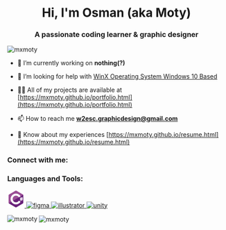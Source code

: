 <h1 align="center">Hi, I'm Osman (aka Moty)</h1>
<h3 align="center">A passionate coding learner & graphic designer</h3>

<p align="left"> <img src="https://komarev.com/ghpvc/?username=mxmoty&label=Profile%20views&color=0e75b6&style=flat" alt="mxmoty" /> </p>

- 🔭 I’m currently working on **nothing(?)**

- 🤝 I’m looking for help with [WinX Operating System Windows 10 Based](@WinX-OS)

- 👨‍💻 All of my projects are available at [https://mxmoty.github.io/portfolio.html](https://mxmoty.github.io/portfolio.html)

- 📫 How to reach me **w2esc.graphicdesign@gmail.com**

- 📄 Know about my experiences [https://mxmoty.github.io/resume.html](https://mxmoty.github.io/resume.html)

<h3 align="left">Connect with me:</h3>
<p align="left">
</p>

<h3 align="left">Languages and Tools:</h3>
<p align="left"> <a href="https://www.w3schools.com/cs/" target="_blank" rel="noreferrer"> <img src="https://raw.githubusercontent.com/devicons/devicon/master/icons/csharp/csharp-original.svg" alt="csharp" width="40" height="40"/> </a> <a href="https://www.figma.com/" target="_blank" rel="noreferrer"> <img src="https://www.vectorlogo.zone/logos/figma/figma-icon.svg" alt="figma" width="40" height="40"/> </a> <a href="https://www.adobe.com/in/products/illustrator.html" target="_blank" rel="noreferrer"> <img src="https://www.vectorlogo.zone/logos/adobe_illustrator/adobe_illustrator-icon.svg" alt="illustrator" width="40" height="40"/> </a> <a href="https://unity.com/" target="_blank" rel="noreferrer"> <img src="https://www.vectorlogo.zone/logos/unity3d/unity3d-icon.svg" alt="unity" width="40" height="40"/> </a> </p>

<p><img align="left" src="https://github-readme-stats.vercel.app/api/top-langs?username=mxmoty&show_icons=true&locale=en&layout=compact" alt="mxmoty" /></p>

<p>&nbsp;<img align="center" src="https://github-readme-stats.vercel.app/api?username=mxmoty&show_icons=true&locale=en" alt="mxmoty" /></p>

